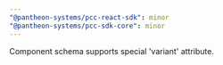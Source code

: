 ```yaml
---
"@pantheon-systems/pcc-react-sdk": minor
"@pantheon-systems/pcc-sdk-core": minor
---
```


Component schema supports special 'variant' attribute.
